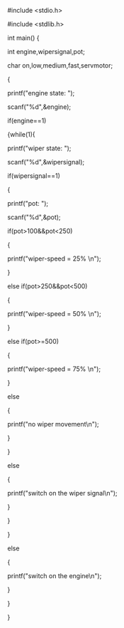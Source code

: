 #include <stdio.h>

#include <stdlib.h>

int main()
{

int engine,wipersignal,pot;

char on,low,medium,fast,servmotor;

{

printf("engine state: ");

scanf("%d",&engine);

if(engine==1)


{while(1){

printf("wiper state: ");

scanf("%d",&wipersignal);

if(wipersignal==1)

{

printf("pot: ");

scanf("%d",&pot);

if(pot>100&&pot<250)


{

printf("wiper-speed = 25% \n");


}

else if(pot>250&&pot<500)

{


printf("wiper-speed = 50% \n");

}

else if(pot>=500)

{

printf("wiper-speed = 75% \n");

}

else

{

printf("no wiper movement\n");

}

}

else

{

printf("switch on the wiper signal\n");

}

}

}

else

{

printf("switch on the engine\n");

}

}

}
